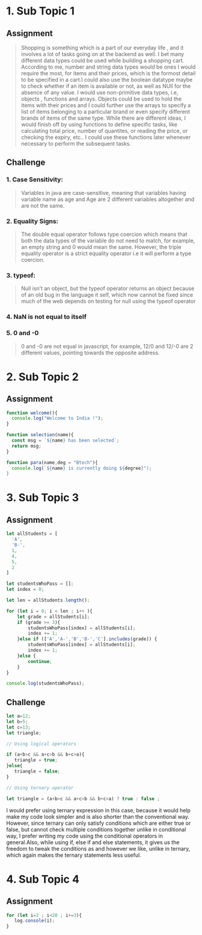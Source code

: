 # 1. Sub Topic 1
## Assignment

> Shopping is something which is a part of our everyday life , and it involves a lot of tasks going on at the backend as well. I bet many different data types could be used while building a shopping cart. According to me, number and string data types would be ones I would require the most, for items and their prices, which is the formost detail to be specified in a cart.I could also use the boolean datatype maybe to check whether if an item is available or not, as well as NUll for the absence of any value. I would use non-primitive data types, i.e, objects , functions and arrays. Objects could be used to hold the items with their prices and I could further use the arrays to specify a list of items belonging to a particular brand or even specify different brands of items of the same type. While there are different ideas, I would finish off by using functions to define specific tasks, like calculating total price, number of quantites, or reading the price, or checking the expiry, etc.. I could use these functions later whenever necessary to perform the subsequent tasks.
 
## Challenge

### 1. Case Sensitivity:

> Variables in java are case-sensitive, meaning that variables having variable name as age and Age are 2 different variables altogether and are not the same.

### 2. Equality Signs:

> The double equal operator follows type coercion which means that both the data types of the variable do not need to match, for example, an empty string and 0 would mean the same. However, the triple equality operator is a strict equality operator i.e it will perform a type coercion.

### 3. typeof:

> Null isn’t an object, but the typeof operator returns an object because of an old bug in the language it self, which now cannot be fixed since much of the web depends on testing for null using the typeof operator

### 4. NaN is not equal to itself

### 5. 0 and -0

> 0 and -0 are not equal in javascript, for example, 12/0 and 12/-0 are 2 different values, pointing towards the opposite address.

# 2. Sub Topic 2
## Assignment

```javascript 
function welcome(){
  console.log("Welcome to India !");
}

function selection(name){
  const msg = `${name} has been selected`;
  return msg;
}

function para(name,deg = "Btech"){
  console.log(`${name} is currently doing ${degree}");
}

```

# 3. Sub Topic 3

## Assignment

```javascript
let allStudents = [
  'A',
  'B-',
  1,
  4,
  5,
  2
]

let studentsWhoPass = [];
let index = 0;

let len = allStudents.length();

for (let i = 0; i < len ; i++ ){
    let grade = allStudents[i];
    if (grade >= 3){
        studentsWhoPass[index] = allStudents[i];
        index += 1;
    }else if (['A','A-','B','B-','C'].includes(grade)) {
        studentsWhoPass[index] = allStudents[i]; 
        index += 1; 
    }else {
        continue;
    }
}

console.log(studentsWhoPass);

``` 

## Challenge

```javascript
let a=12;
let b=5;
let c=13;
let triangle;

// Using logical operators

if (a+b>c && a+c>b && b+c>a){
   triangle = true;
}else{
   triangle = false;
}

// Using ternary operator

let triangle = (a+b>c && a+c>b && b+c>a) ? true : false ;

```

I would prefer using ternary expression in this case, because it would help make my code look simpler and is also shorter than the conventional way. However, since ternary can only satisfy conditions which are either true or false, but cannot check multiple conditions together unlike in conditional way, I prefer writing my code using the conditional operators in general.Also, while using if, else if and else statements, it gives us the freedom to tweak the conditions as and however we like, unlike in ternary, which again makes the ternary statements less useful.

# 4. Sub Topic 4

## Assignment

```javascript
for (let i=3 ; i<20 ; i+=3){
   log.console(i);
}
```
 
